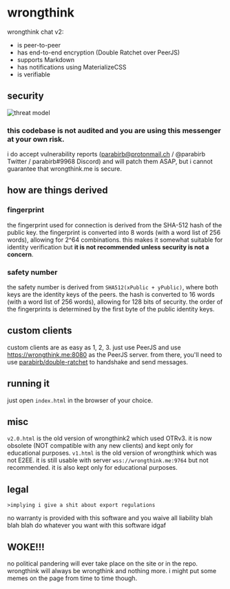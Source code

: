 # wrongthink

wrongthink chat v2:
* is peer-to-peer
* has end-to-end encryption (Double Ratchet over PeerJS)
* supports Markdown
* has notifications using MaterializeCSS
* is verifiable

## security
![threat model](https://raw.githubusercontent.com/parabirb/wrongthink/master/threat%20model.png)

### this codebase is not audited and you are using this messenger at your own risk.

i do accept vulnerability reports (parabirb@protonmail.ch / @parabirb Twitter / parabirb#9968 Discord) and will patch them ASAP, but i cannot guarantee that wrongthink.me is secure.

## how are things derived
### fingerprint
the fingerprint used for connection is derived from the SHA-512 hash of the public key. the fingerprint is converted into 8 words (with a word list of 256 words), allowing for 2^64 combinations. this makes it somewhat suitable for identity verification but **it is not recommended unless security is not a concern**.
### safety number
the safety number is derived from `SHA512(xPublic + yPublic)`, where both keys are the identity keys of the peers. the hash is converted to 16 words (with a word list of 256 words), allowing for 128 bits of security. the order of the fingerprints is determined by the first byte of the public identity keys.

## custom clients
custom clients are as easy as 1, 2, 3. just use PeerJS and use https://wrongthink.me:8080 as the PeerJS server. from there, you'll need to use [parabirb/double-ratchet](https://github.com/parabirb/double-ratchet) to handshake and send messages.

## running it
just open `index.html` in the browser of your choice.

## misc
`v2.0.html` is the old version of wrongthink2 which used OTRv3. it is now obsolete (NOT compatible with any new clients) and kept only for educational purposes. `v1.html` is the old version of wrongthink which was not E2EE. it is still usable with server `wss://wrongthink.me:9764` but not recommended. it is also kept only for educational purposes.

## legal
```
>implying i give a shit about export regulations
```

no warranty is provided with this software and you waive all liability blah blah blah do whatever you want with this software idgaf

## WOKE!!!
no political pandering will ever take place on the site or in the repo. wrongthink will always be wrongthink and nothing more. i might put some memes on the page from time to time though.
